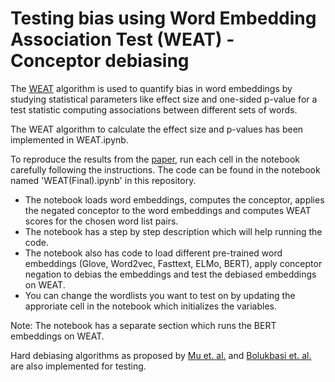 # Testing bias using Word Embedding Association Test (WEAT) - Conceptor debiasing

The [WEAT](https://arxiv.org/abs/1608.07187) algorithm is used to quantify bias in word embeddings by studying statistical parameters like effect size and one-sided p-value for a test statistic computing associations between different sets of words.

The WEAT algorithm to calculate the effect size and p-values has been implemented in WEAT.ipynb. 

To reproduce the results from the [paper](https://arxiv.org/abs/1906.05993), run each cell in the notebook carefully following the instructions. The code can be found in the notebook named 'WEAT(Final).ipynb' in this repository.

- The notebook loads word embeddings, computes the conceptor, applies the negated conceptor to the word embeddings and computes WEAT scores for the chosen word list pairs.
- The notebook has a step by step description which will help running the code. 
- The notebook also has code to load different pre-trained word embeddings (Glove, Word2vec, Fasttext, ELMo, BERT), apply conceptor negation to debias the embeddings and test the debiased embeddings on WEAT.
- You can change the wordlists you want to test on by updating the approriate cell in the notebook which initializes the variables.

Note: The notebook has a separate section which runs the BERT embeddings on WEAT.

Hard debiasing algorithms as proposed by [Mu et. al.](https://arxiv.org/abs/1702.01417) and [Bolukbasi et. al.](https://papers.nips.cc/paper/6228-man-is-to-computer-programmer-as-woman-is-to-homemaker-debiasing-word-embeddings.pdf) are also implemented for testing.

